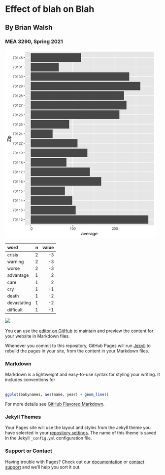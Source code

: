 # Effect of blah on Blah
## By Brian Walsh
### MEA 3290, Spring 2021

![Zip](zipcodes.png)

|word        |  n| value|
|:-----------|--:|-----:|
|crisis      |  2|    -3|
|warning     |  2|    -3|
|worse       |  2|    -3|
|advantage   |  1|     2|
|care        |  1|     2|
|cry         |  1|    -1|
|death       |  1|    -2|
|devastating |  1|    -2|
|difficult   |  1|    -1|


<div class='tableauPlaceholder' id='viz1620144969788' style='position: relative'><noscript><a href='#'><img alt=' ' src='https:&#47;&#47;public.tableau.com&#47;static&#47;images&#47;ch&#47;chicago-covid&#47;Sheet1&#47;1_rss.png' style='border: none' /></a></noscript><object class='tableauViz'  style='display:none;'><param name='host_url' value='https%3A%2F%2Fpublic.tableau.com%2F' /> <param name='embed_code_version' value='3' /> <param name='site_root' value='' /><param name='name' value='chicago-covid&#47;Sheet1' /><param name='tabs' value='no' /><param name='toolbar' value='yes' /><param name='static_image' value='https:&#47;&#47;public.tableau.com&#47;static&#47;images&#47;ch&#47;chicago-covid&#47;Sheet1&#47;1.png' /> <param name='animate_transition' value='yes' /><param name='display_static_image' value='yes' /><param name='display_spinner' value='yes' /><param name='display_overlay' value='yes' /><param name='display_count' value='yes' /><param name='language' value='en' /></object></div>   
<details style="display: none;">

 
 ``` {js, echo=FALSE}              
  var divElement = document.getElementById('viz1620144969788');                    
  var vizElement = divElement.getElementsByTagName('object')[0];                    
  vizElement.style.width='100%';vizElement.style.height=(divElement.offsetWidth*0.75)+'px';                    
  var scriptElement = document.createElement('script');                    
  scriptElement.src = 'https://public.tableau.com/javascripts/api/viz_v1.js';                    
  vizElement.parentNode.insertBefore(scriptElement, vizElement);              
```
</details>

You can use the [editor on GitHub](https://github.com/bwalsh5/github_pages_test3/edit/main/README.md) to maintain and preview the content for your website in Markdown files.

Whenever you commit to this repository, GitHub Pages will run [Jekyll](https://jekyllrb.com/) to rebuild the pages in your site, from the content in your Markdown files.

### Markdown

Markdown is a lightweight and easy-to-use syntax for styling your writing. It includes conventions for

```r

ggplot(babynames, aes(name, year) + geom_line()
```

For more details see [GitHub Flavored Markdown](https://guides.github.com/features/mastering-markdown/).

### Jekyll Themes

Your Pages site will use the layout and styles from the Jekyll theme you have selected in your [repository settings](https://github.com/bwalsh5/github_pages_test3/settings/pages). The name of this theme is saved in the Jekyll `_config.yml` configuration file.

### Support or Contact

Having trouble with Pages? Check out our [documentation](https://docs.github.com/categories/github-pages-basics/) or [contact support](https://support.github.com/contact) and we’ll help you sort it out.
